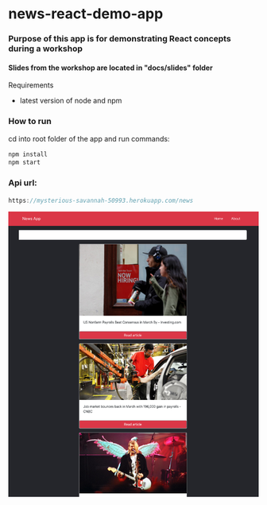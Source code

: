 
# news-react-demo-app

### Purpose of this app is for demonstrating React concepts during a workshop

#### Slides from the workshop are located in "docs/slides" folder
Requirements

- latest version of node and npm

### How to run

cd into root folder of the app and run commands:

```javascript
npm install
npm start
```

### Api url:

```javascript
https://mysterious-savannah-50993.herokuapp.com/news
```


![app](./docs/images/design.png)

